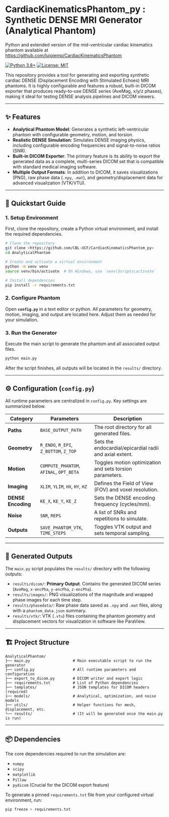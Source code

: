 # CardiacKinematicsPhantom_py : Synthetic DENSE MRI Generator (Analytical Phantom)
Python and extended version of the mid-ventricular cardiac kinematics phantom available at https://github.com/luigiemp/CardiacKinematicsPhantom

[![Python 3.8+](https://img.shields.io/badge/Python-3.8+-blue.svg)](https://www.python.org/downloads/)
[![License: MIT](https://img.shields.io/badge/License-MIT-yellow.svg)](https://opensource.org/licenses/MIT)

This repository provides a tool for generating and exporting synthetic cardiac DENSE (Displacement Encoding with Stimulated Echoes) MRI phantoms. It is highly configurable and features a robust, built-in DICOM exporter that produces ready-to-use DENSE series (AveMag, x/y/z phases), making it ideal for testing DENSE analysis pipelines and DICOM viewers.

---

## ✨ Features

* **Analytical Phantom Model**: Generates a synthetic left-ventricular phantom with configurable geometry, motion, and torsion.
* **Realistic DENSE Simulation**: Simulates DENSE imaging physics, including configurable encoding frequencies and signal-to-noise ratios (SNR).
* **Built-in DICOM Exporter**: The primary feature is its ability to export the generated data as a complete, multi-series DICOM set that is compatible with standard medical imaging software.
* **Multiple Output Formats**: In addition to DICOM, it saves visualizations (PNG), raw phase data (`.npy`, `.mat`), and geometry/displacement data for advanced visualization (VTK/VTU).

---

## 🚀 Quickstart Guide

### 1. Setup Environment

First, clone the repository, create a Python virtual environment, and install the required dependencies.

```bash
# Clone the repository
git clone <https://github.com/CBL-UCF/CardiacKinematicsPhantom_py>
cd AnalyticalPhantom

# Create and activate a virtual environment
python -m venv venv
source venv/bin/activate  # On Windows, use `venv\Scripts\activate`

# Install dependencies
pip install -r requirements.txt
```

### 2. Configure Phantom

Open **`config.py`** in a text editor or python. All parameters for geometry, motion, imaging, and output are located here. Adjust them as needed for your simulation.

### 3. Run the Generator

Execute the main script to generate the phantom and all associated output files.

```bash
python main.py
```
After the script finishes, all outputs will be located in the `results/` directory.

---

## ⚙️ Configuration (`config.py`)

All runtime parameters are centralized in `config.py`. Key settings are summarized below.

| Category             | Parameters                                           | Description                                      |
| -------------------- | ---------------------------------------------------- | ------------------------------------------------ |
| **Paths** | `BASE_OUTPUT_PATH`                                   | The root directory for all generated files.      |
| **Geometry** | `R_ENDO`, `R_EPI`, `Z_BOTTOM`, `Z_TOP`               | Sets the endocardial/epicardial radii and axial extent. |
| **Motion** | `COMPUTE_PHANTOM`, `AFINAL`, `OPT_BETA`               | Toggles motion optimization and sets torsion parameters. |
| **Imaging** | `XLIM`, `YLIM`, `HX`, `HY`, `HZ`                       | Defines the Field of View (FOV) and voxel resolution. |
| **DENSE Encoding** | `KE_X`, `KE_Y`, `KE_Z`                                 | Sets the DENSE encoding frequency (cycles/mm).   |
| **Noise** | `SNR`, `REPS`                                        | A list of SNRs and repetitions to simulate.      |
| **Outputs** | `SAVE_PHANTOM_VTK`, `TIME_STEPS`                       | Toggles VTK output and sets temporal sampling.   |

---

## 📁 Generated Outputs

The `main.py` script populates the `results/` directory with the following outputs:

* `results/dicom/`: **Primary Output**. Contains the generated DICOM series (`AveMag`, `x-encPha`, `y-encPha`, `z-encPha`).
* `results/images/`: PNG visualizations of the magnitude and wrapped phase images for each time step.
* `results/phasedata/`: Raw phase data saved as `.npy` and `.mat` files, along with a `phantom_data.json` summary.
* `results/vtk/`: VTK (`.vtu`) files containing the phantom geometry and displacement vectors for visualization in software like ParaView.

---

## 🏗️ Project Structure

```
AnalyticalPhantom/
├── main.py                   # Main executable script to run the generator
├── config.py                 # All runtime parameters and configuration
├── export_to_dicom.py        # DICOM writer and export logic
├── requirements.txt          # List of Python dependencies
├── templates/                # JSON templates for DICOM headers (required)
├── models/                   # Analytical, optimization, and noise models
├── utils/                    # Helper functions for mesh, displacement, etc.
└── results/                  # (It will be generated once the main.py is run)
```

---

## 📦 Dependencies

The core dependencies required to run the simulation are:

* `numpy`
* `scipy`
* `matplotlib`
* `Pillow`
* `pydicom` (Crucial for the DICOM export feature)

To generate a pinned `requirements.txt` file from your configured virtual environment, run:
```bash
pip freeze > requirements.txt
```

